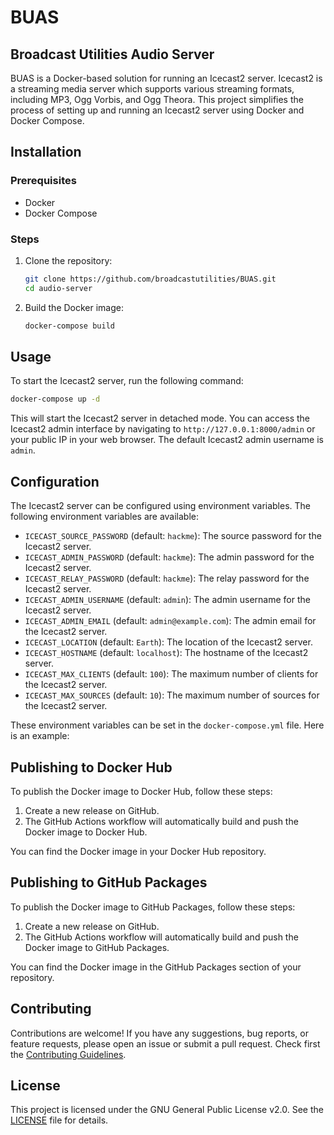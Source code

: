 # BUAS
## Broadcast Utilities Audio Server

BUAS is a Docker-based solution for running an Icecast2 server. Icecast2 is a streaming media server which supports various streaming formats, including MP3, Ogg Vorbis, and Ogg Theora. This project simplifies the process of setting up and running an Icecast2 server using Docker and Docker Compose.

## Installation

### Prerequisites

- Docker
- Docker Compose

### Steps

1. Clone the repository:

   ```sh
   git clone https://github.com/broadcastutilities/BUAS.git
   cd audio-server
   ```

2. Build the Docker image:

   ```sh
   docker-compose build
   ```

## Usage

To start the Icecast2 server, run the following command:

```sh
docker-compose up -d
```

This will start the Icecast2 server in detached mode. You can access the Icecast2 admin interface by navigating to `http://127.0.0.1:8000/admin` or your public IP in your web browser. The default Icecast2 admin username is `admin`.

## Configuration

The Icecast2 server can be configured using environment variables. The following environment variables are available:

- `ICECAST_SOURCE_PASSWORD` (default: `hackme`): The source password for the Icecast2 server.
- `ICECAST_ADMIN_PASSWORD` (default: `hackme`): The admin password for the Icecast2 server.
- `ICECAST_RELAY_PASSWORD` (default: `hackme`): The relay password for the Icecast2 server.
- `ICECAST_ADMIN_USERNAME` (default: `admin`): The admin username for the Icecast2 server.
- `ICECAST_ADMIN_EMAIL` (default: `admin@example.com`): The admin email for the Icecast2 server.
- `ICECAST_LOCATION` (default: `Earth`): The location of the Icecast2 server.
- `ICECAST_HOSTNAME` (default: `localhost`): The hostname of the Icecast2 server.
- `ICECAST_MAX_CLIENTS` (default: `100`): The maximum number of clients for the Icecast2 server.
- `ICECAST_MAX_SOURCES` (default: `10`): The maximum number of sources for the Icecast2 server.

These environment variables can be set in the `docker-compose.yml` file. Here is an example:

## Publishing to Docker Hub

To publish the Docker image to Docker Hub, follow these steps:

1. Create a new release on GitHub.
2. The GitHub Actions workflow will automatically build and push the Docker image to Docker Hub.

You can find the Docker image in your Docker Hub repository.


## Publishing to GitHub Packages

To publish the Docker image to GitHub Packages, follow these steps:

1. Create a new release on GitHub.
2. The GitHub Actions workflow will automatically build and push the Docker image to GitHub Packages.

You can find the Docker image in the GitHub Packages section of your repository.

## Contributing

Contributions are welcome! If you have any suggestions, bug reports, or feature requests, please open an issue or submit a pull request. Check first the [Contributing Guidelines](CONTRIBUTING.md).

## License

This project is licensed under the GNU General Public License v2.0. See the [LICENSE](LICENSE) file for details.
